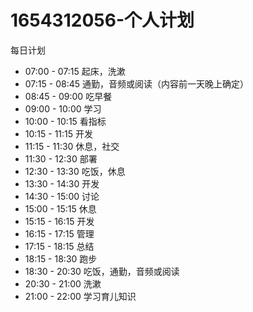 # 1654312056-个人计划

每日计划
- 07:00 - 07:15 起床，洗漱
- 07:15 - 08:45 通勤，音频或阅读（内容前一天晚上确定）
- 08:45 - 09:00 吃早餐
- 09:00 - 10:00 学习
- 10:00 - 10:15 看指标
- 10:15 - 11:15 开发
- 11:15 - 11:30 休息，社交
- 11:30 - 12:30 部署
- 12:30 - 13:30 吃饭，休息
- 13:30 - 14:30 开发
- 14:30 - 15:00 讨论
- 15:00 - 15:15 休息
- 15:15 - 16:15 开发
- 16:15 - 17:15 管理
- 17:15 - 18:15 总结
- 18:15 - 18:30 跑步
- 18:30 - 20:30 吃饭，通勤，音频或阅读
- 20:30 - 21:00 洗漱
- 21:00 - 22:00 学习育儿知识

